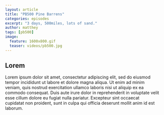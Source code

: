 ```yaml
---
layout: article
title: "PB500 Pine Barrens"
categories: episodes
excerpt: "3 days, 500miles, lots of sand."
author: matthey
tags: [pb500]
image:
  feature: 1600x800.gif
  teaser: videos/pb500.jpg
---
```


## Lorem

<p>
Lorem ipsum dolor sit amet, consectetur adipiscing elit, sed do eiusmod tempor incididunt ut labore et dolore magna aliqua. Ut enim ad minim veniam, quis nostrud exercitation ullamco laboris nisi ut aliquip ex ea commodo consequat. Duis aute irure dolor in reprehenderit in voluptate velit esse cillum dolore eu fugiat nulla pariatur. Excepteur sint occaecat cupidatat non proident, sunt in culpa qui officia deserunt mollit anim id est laborum.
</p>
